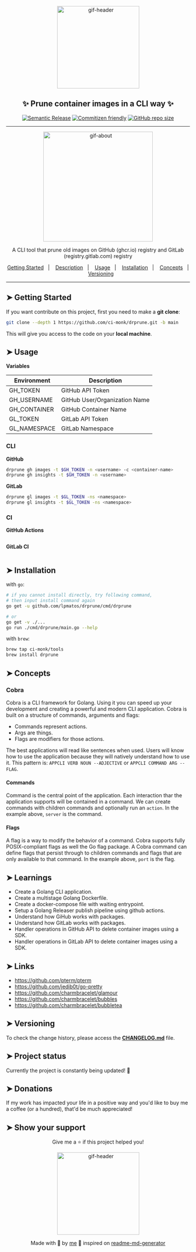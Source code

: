 <div align="center">

<img alt="gif-header" src="https://github.com/lpmatos/personal-resume/blob/main/assets/coding.gif" width="225"/>

<h2>✨ Prune container images in a CLI way ✨</h2>

[![Semantic Release](https://img.shields.io/badge/%20%20%F0%9F%93%A6%F0%9F%9A%80-semantic--release-e10079.svg)]()
[![Commitizen friendly](https://img.shields.io/badge/commitizen-friendly-brightgreen.svg)]()
[![GitHub repo size](https://img.shields.io/github/repo-size/lpmatos/ghcr-prune)](https://github.com/lpmatos/ghcr-prune)

---

<img alt="gif-about" src="https://github.com/lpmatos/personal-resume/blob/main/assets/hey.gif" width="300"/>

<p>A CLI tool that prune old images on GitHub (ghcr.io) registry and GitLab (registry.gitlab.com) registry</p>

<p>
  <a href="#getting-started">Getting Started</a>&nbsp;&nbsp;&nbsp;|&nbsp;&nbsp;&nbsp;
  <a href="#description">Description</a>&nbsp;&nbsp;&nbsp;|&nbsp;&nbsp;&nbsp;
  <a href="#usage">Usage</a>&nbsp;&nbsp;&nbsp;|&nbsp;&nbsp;&nbsp;
  <a href="#installation">Installation</a>&nbsp;&nbsp;&nbsp;|&nbsp;&nbsp;&nbsp;
  <a href="#concepts">Concepts</a>&nbsp;&nbsp;&nbsp;|&nbsp;&nbsp;&nbsp;
  <a href="#versioning">Versioning</a>
</p>

</div>

---

## ➤ Getting Started <a name = "getting-started"></a>

If you want contribute on this project, first you need to make a **git clone**:

```bash
git clone --depth 1 https://github.com/ci-monk/drprune.git -b main
```

This will give you access to the code on your **local machine**.

## ➤ Usage <a name = "usage"></a>

**Variables**

| Environment  	| Description                   	|
|--------------	|-------------------------------	|
| GH_TOKEN     	| GitHub API Token              	|
| GH_USERNAME  	| GitHub User/Organization Name 	|
| GH_CONTAINER 	| GitHub Container Name         	|
| GL_TOKEN     	| GitLab API Token              	|
| GL_NAMESPACE 	| GitLab Namespace              	|

### CLI

**GitHub**

```bash
drprune gh images -t $GH_TOKEN -n <username> -c <container-name>
drprune gh insights -t $GH_TOKEN -n <username>
```

**GitLab**

```bash
drprune gl images -t $GL_TOKEN -ns <namespace>
drprune gl insights -t $GL_TOKEN -ns <namespace>
```

### CI

**GitHub Actions**

```yaml

```

**GitLab CI**

```yaml

```

## ➤ Installation <a name = "installation"></a>

with `go`:

```bash
# if you cannot install directly, try following command,
# then input install command again
go get -u github.com/lpmatos/drprune/cmd/drprune

# or
go get -v ./...
go run ./cmd/drprune/main.go --help
```

with `brew`:

```bash
brew tap ci-monk/tools
brew install drprune
```

## ➤ Concepts <a name = "concepts"></a>

### Cobra

Cobra is a CLI framework for Golang. Using it you can speed up your development and creating a powerful and modern CLI application. Cobra is built on a structure of commands, arguments and flags:

- Commands represent actions.
- Args are things.
- Flags are modifiers for those actions.

The best applications will read like sentences when used. Users will know how to use the application because they will natively understand how to use it. This pattern is: `APPCLI VERB NOUN --ADJECTIVE` or `APPCLI COMMAND ARG --FLAG`.

#### Commands

Command is the central point of the application. Each interaction thar the application supports will be contained in a command. We can create commands with children commands and optionally run an `action`. In the example above, `server` is the command.

#### Flags

A flag is a way to modify the behavior of a command. Cobra supports fully POSIX-compliant flags as well the Go flag package. A Cobra command can define flags that persist through to children commands and flags that are only available to that command. In the example above, `port` is the flag.

## ➤ Learnings <a name = "learnings"></a>

- Create a Golang CLI application.
- Create a multistage Golang Dockerfile.
- Create a docker-compose file with waiting entrypoint.
- Setup a Golang Releaser publish pipeline using github actions.
- Understand how GiHub works with packages.
- Understand how GitLab works with packages.
- Handler operations in GitHub API to delete container images using a SDK.
- Handler operations in GitLab API to delete container images using a SDK.

## ➤ Links <a name = "links"></a>

- https://github.com/pterm/pterm
- https://github.com/jedib0t/go-pretty
- https://github.com/charmbracelet/glamour
- https://github.com/charmbracelet/bubbles
- https://github.com/charmbracelet/bubbletea

## ➤ Versioning <a name = "versioning"></a>

To check the change history, please access the [**CHANGELOG.md**](CHANGELOG.md) file.

## ➤ Project status <a name = "project-status"></a>

Currently the project is constantly being updated! 👾

## ➤ Donations <a name = "donations"></a>

If my work has impacted your life in a positive way and you'd like to buy me a coffee (or a hundred), that'd be much appreciated!

## ➤ Show your support <a name = "show-your-support"></a>

<div align="center">

Give me a ⭐️ if this project helped you!

<img alt="gif-header" src="https://www.icegif.com/wp-content/uploads/baby-yoda-bye-bye-icegif.gif" width="225"/>

Made with 💜 by [me](https://github.com/lpmatos) 👋 inspired on [readme-md-generator](https://github.com/kefranabg/readme-md-generator)

</div>
